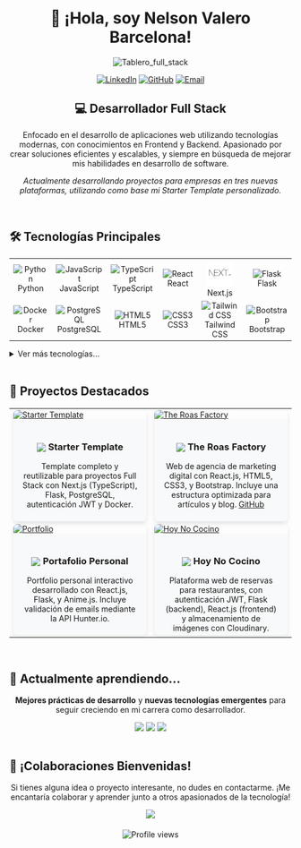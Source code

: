 # <div align="center">👋 ¡Hola, soy Nelson Valero Barcelona!</div>

<div align="center">
  <img src="https://github.com/user-attachments/assets/2a7d3c27-fa02-4d37-89df-709c0e472d48" alt="Tablero_full_stack" width="850px">

  [![LinkedIn](https://img.shields.io/badge/-LinkedIn-0077B5?style=for-the-badge&logo=linkedin&logoColor=white)](https://linkedin.com/in/nelvb)
  [![GitHub](https://img.shields.io/badge/-GitHub-181717?style=for-the-badge&logo=github&logoColor=white)](https://github.com/Nelvb)
  [![Email](https://img.shields.io/badge/-Email-D14836?style=for-the-badge&logo=gmail&logoColor=white)](mailto:nelvb@gmail.com)
</div>

## <div align="center">💻 Desarrollador Full Stack</div>

<div align="center">
  <p>Enfocado en el desarrollo de aplicaciones web utilizando tecnologías modernas, con conocimientos en Frontend y Backend. Apasionado por crear soluciones eficientes y escalables, y siempre en búsqueda de mejorar mis habilidades en desarrollo de software.</p>
  
  <p><i>Actualmente desarrollando proyectos para empresas en tres nuevas plataformas, utilizando como base mi Starter Template personalizado.</i></p>
</div>

<br>

## 🛠️ Tecnologías Principales

<table align="center">
  <tr>
    <td align="center" width="96">
      <img src="https://cdn.simpleicons.org/python/3776AB" width="48" height="48" alt="Python" />
      <br>Python
    </td>
    <td align="center" width="96">
      <img src="https://cdn.simpleicons.org/javascript/F7DF1E" width="48" height="48" alt="JavaScript" />
      <br>JavaScript
    </td>
    <td align="center" width="96">
      <img src="https://cdn.simpleicons.org/typescript/3178C6" width="48" height="48" alt="TypeScript" />
      <br>TypeScript
    </td>
    <td align="center" width="96">
      <img src="https://cdn.simpleicons.org/react/61DAFB" width="48" height="48" alt="React" />
      <br>React
    </td>
     <td align="center" width="96">
      <img src="https://raw.githubusercontent.com/github/explore/28b02bbc9ad9f7a503c43775aebeb515dc2da5fc/topics/nextjs/nextjs.png" width="48" height="48" alt="Next.js" />
      <br>Next.js
    </td>
    <td align="center">
      <img src="https://cdn.simpleicons.org/flask/FFFFFF" width="48" height="48" alt="Flask" />
      <br>Flask
  </td>
  </tr>
  <tr>
    <td align="center" width="96">
      <img src="https://cdn.simpleicons.org/docker/2496ED" width="48" height="48" alt="Docker" />
      <br>Docker
    </td>
    <td align="center" width="96">
      <img src="https://cdn.simpleicons.org/postgresql/4169E1" width="48" height="48" alt="PostgreSQL" />
      <br>PostgreSQL
    </td>
    <td align="center" width="96">
      <img src="https://cdn.simpleicons.org/html5/E34F26" width="48" height="48" alt="HTML5" />
      <br>HTML5
    </td>
    <td align="center" width="96">
      <img src="https://cdn.simpleicons.org/css3/1572B6" width="48" height="48" alt="CSS3" />
      <br>CSS3
    </td>
    <td align="center" width="96">
      <img src="https://cdn.simpleicons.org/tailwindcss/06B6D4" width="48" height="48" alt="Tailwind CSS" />
      <br>Tailwind CSS
    </td>
    <td align="center" width="96">
      <img src="https://cdn.simpleicons.org/bootstrap/7952B3" width="48" height="48" alt="Bootstrap" />
      <br>Bootstrap
    </td>
  </tr>
</table>


<details>
  <summary>Ver más tecnologías...</summary>
  <br>
  
  ### Frontend
  - Zustand
  
  ### Backend
  - SQLAlchemy
  - Alembic
  - JWT (JSON Web Tokens)
  - Flask-Mail
</details>

<br>

## 🚀 Proyectos Destacados

<div align="center">
  <table>
    <tr>
      <td width="50%" valign="top">
        <div style="border-radius: 8px; overflow: hidden; box-shadow: 0 4px 8px rgba(0,0,0,0.1);">
          <a href="https://github.com/Nelvb/Starter_template">
            <img src="https://res.cloudinary.com/dy1pkrd52/image/upload/v1741705520/Starter_Template_gsjkbr.png" width="100%" height="200" style="object-fit: cover;" alt="Starter Template">
          </a>
          <div style="padding: 16px; background-color: #f8f9fa; height: 150px;">
            <h3 align="center">
              <img src="https://img.icons8.com/color/28/000000/code.png" style="vertical-align: middle;"/> 
              Starter Template
            </h3>
            <p align="center">Template completo y reutilizable para proyectos Full Stack con Next.js (TypeScript), Flask, PostgreSQL, autenticación JWT y Docker.</p>
          </div>
        </div>
      </td>
      <td width="50%" valign="top">
        <div style="border-radius: 8px; overflow: hidden; box-shadow: 0 4px 8px rgba(0,0,0,0.1);">
          <a href="https://the-roas-factory.vercel.app/">
            <img src="https://res.cloudinary.com/dy1pkrd52/image/upload/v1741705556/The_Roas_Factory_chshxo.png" width="100%" height="200" style="object-fit: cover;" alt="The Roas Factory">
          </a>
          <div style="padding: 16px; background-color: #f8f9fa; height: 150px;">
            <h3 align="center">
              <img src="https://img.icons8.com/color/28/000000/commercial.png" style="vertical-align: middle;"/> 
              The Roas Factory
            </h3>
            <p align="center">Web de agencia de marketing digital con React.js, HTML5, CSS3, y Bootstrap. Incluye una estructura optimizada para artículos y blog. <a href="https://github.com/Nelvb/TheRoasFactory">GitHub</a></p>
          </div>
        </div>
      </td>
    </tr>
    <tr>
      <td width="50%" valign="top">
        <div style="border-radius: 8px; overflow: hidden; box-shadow: 0 4px 8px rgba(0,0,0,0.1);">
          <a href="https://github.com/4GeeksAcademy/Nelvb-portfolio">
            <img src="https://res.cloudinary.com/dy1pkrd52/image/upload/v1741705580/Portfolio_n2ib5p.png" width="100%" height="200" style="object-fit: cover;" alt="Portfolio">
          </a>
          <div style="padding: 16px; background-color: #f8f9fa; height: 150px;">
            <h3 align="center">
              <img src="https://img.icons8.com/color/28/000000/moleskine.png" style="vertical-align: middle;"/> 
              Portafolio Personal
            </h3>
            <p align="center">Portfolio personal interactivo desarrollado con React.js, Flask, y Anime.js. Incluye validación de emails mediante la API Hunter.io.</p>
          </div>
        </div>
      </td>
      <td width="50%" valign="top">
        <div style="border-radius: 8px; overflow: hidden; box-shadow: 0 4px 8px rgba(0,0,0,0.1);">
          <a href="https://github.com/4GeeksAcademy/Proyecto_Final_NJD">
            <img src="https://res.cloudinary.com/dy1pkrd52/image/upload/v1741705601/Hoy_no_cocino_x6h7w4.png" width="100%" height="200" style="object-fit: cover;" alt="Hoy No Cocino">
          </a>
          <div style="padding: 16px; background-color: #f8f9fa; height: 150px;">
            <h3 align="center">
              <img src="https://img.icons8.com/color/28/000000/restaurant.png" style="vertical-align: middle;"/> 
              Hoy No Cocino
            </h3>
            <p align="center">Plataforma web de reservas para restaurantes, con autenticación JWT, Flask (backend), React.js (frontend) y almacenamiento de imágenes con Cloudinary.</p>
          </div>
        </div>
      </td>
    </tr>
  </table>
</div>

<br>

## 🌱 Actualmente aprendiendo...

<div align="center">
  <p><b>Mejores prácticas de desarrollo</b> y <b>nuevas tecnologías emergentes</b> para seguir creciendo en mi carrera como desarrollador.</p>
  <img src="https://img.shields.io/badge/-Arquitectura_Limpia-3498DB?style=for-the-badge&logoColor=white" />
  <img src="https://img.shields.io/badge/-CI/CD-2ECC71?style=for-the-badge&logoColor=white" />
  <img src="https://img.shields.io/badge/-Testing_Avanzado-9B59B6?style=for-the-badge&logoColor=white" />
</div>

<br>

## 🤝 ¡Colaboraciones Bienvenidas!

<div align="center">
  <p>Si tienes alguna idea o proyecto interesante, no dudes en contactarme. ¡Me encantaría colaborar y aprender junto a otros apasionados de la tecnología!</p>
  
  <a href="mailto:nelvb@gmail.com">
    <img src="https://img.shields.io/badge/-Contáctame-D14836?style=for-the-badge&logo=gmail&logoColor=white" />
  </a>
</div>

<br>

<div align="center">
  <img src="https://komarev.com/ghpvc/?username=Nelvb&color=blue&style=flat-square&label=Visitas+al+perfil" alt="Profile views" />
</div>
